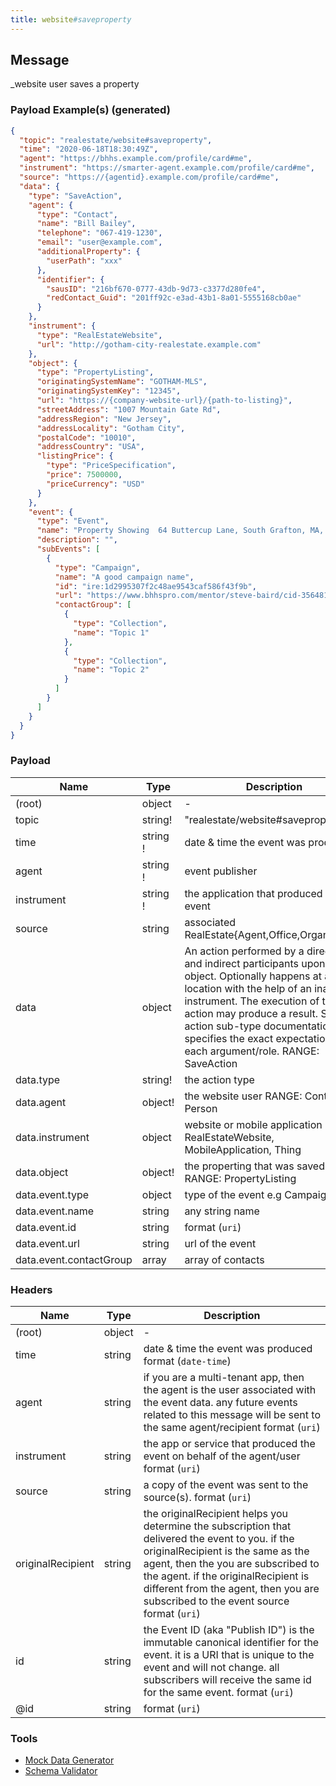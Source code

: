 ```yaml
---
title: website#saveproperty
---
```


## Message

\_website user saves a property

### Payload Example(s) (generated)

```json
{
  "topic": "realestate/website#saveproperty",
  "time": "2020-06-18T18:30:49Z",
  "agent": "https://bhhs.example.com/profile/card#me",
  "instrument": "https://smarter-agent.example.com/profile/card#me",
  "source": "https://{agentid}.example.com/profile/card#me",
  "data": {
    "type": "SaveAction",
    "agent": {
      "type": "Contact",
      "name": "Bill Bailey",
      "telephone": "067-419-1230",
      "email": "user@example.com",
      "additionalProperty": {
        "userPath": "xxx"
      },
      "identifier": {
        "sausID": "216bf670-0777-43db-9d73-c3377d280fe4",
        "redContact_Guid": "201ff92c-e3ad-43b1-8a01-5555168cb0ae"
      }
    },
    "instrument": {
      "type": "RealEstateWebsite",
      "url": "http://gotham-city-realestate.example.com"
    },
    "object": {
      "type": "PropertyListing",
      "originatingSystemName": "GOTHAM-MLS",
      "originatingSystemKey": "12345",
      "url": "https://{company-website-url}/{path-to-listing}",
      "streetAddress": "1007 Mountain Gate Rd",
      "addressRegion": "New Jersey",
      "addressLocality": "Gotham City",
      "postalCode": "10010",
      "addressCountry": "USA",
      "listingPrice": {
        "type": "PriceSpecification",
        "price": 7500000,
        "priceCurrency": "USD"
      }
    },
    "event": {
      "type": "Event",
      "name": "Property Showing  64 Buttercup Lane, South Grafton, MA, USA",
      "description": "",
      "subEvents": [
        {
          "type": "Campaign",
          "name": "A good campaign name",
          "id": "ire:1d2995307f2c48ae9543caf586f43f9b",
          "url": "https://www.bhhspro.com/mentor/steve-baird/cid-356481/oh/889-hartford-drive-44035/pid-338005633",
          "contactGroup": [
            {
              "type": "Collection",
              "name": "Topic 1"
            },
            {
              "type": "Collection",
              "name": "Topic 2"
            }
          ]
        }
      ]
    }
  }
}
```

### Payload

| Name                    | Type                | Description                                                                                                                                                                                                                                                                                                                        |
| ----------------------- | ------------------- | ---------------------------------------------------------------------------------------------------------------------------------------------------------------------------------------------------------------------------------------------------------------------------------------------------------------------------------- |
| (root)                  | object              | -                                                                                                                                                                                                                                                                                                                                  |
| topic                   | string!             | "realestate/website#saveproperty"                                                                                                                                                                                                                                                                                                  |
| time                    | string<date-time> ! | date & time the event was produced                                                                                                                                                                                                                                                                                                 |
| agent                   | string<uri> !       | event publisher                                                                                                                                                                                                                                                                                                                    |
| instrument              | string<uri> !       | the application that produced the event                                                                                                                                                                                                                                                                                            |
| source                  | string<uri>         | associated RealEstate{Agent,Office,Organization}                                                                                                                                                                                                                                                                                   |
| data                    | object              | An action performed by a direct agent and indirect participants upon a direct object. Optionally happens at a location with the help of an inanimate instrument. The execution of the action may produce a result. Specific action sub-type documentation specifies the exact expectation of each argument/role. RANGE: SaveAction |
| data.type               | string!             | the action type                                                                                                                                                                                                                                                                                                                    |
| data.agent              | object!             | the website user RANGE: Contact, Person                                                                                                                                                                                                                                                                                            |
| data.instrument         | object              | website or mobile application RANGE: RealEstateWebsite, MobileApplication, Thing                                                                                                                                                                                                                                                   |
| data.object             | object!             | the properting that was saved RANGE: PropertyListing                                                                                                                                                                                                                                                                               |
| data.event.type         | object              | type of the event e.g Campaign                                                                                                                                                                                                                                                                                                     |
| data.event.name         | string              | any string name                                                                                                                                                                                                                                                                                                                    |
| data.event.id           | string              | format (`uri`)                                                                                                                                                                                                                                                                                                                     |
| data.event.url          | string              | url of the event                                                                                                                                                                                                                                                                                                                   |
| data.event.contactGroup | array               | array of contacts                                                                                                                                                                                                                                                                                                                  |

### Headers

| Name              | Type   | Description                                                                                                                                                                                                                                                                                               |
| ----------------- | ------ | --------------------------------------------------------------------------------------------------------------------------------------------------------------------------------------------------------------------------------------------------------------------------------------------------------- |
| (root)            | object | -                                                                                                                                                                                                                                                                                                         |
| time              | string | date & time the event was produced format (`date-time`)                                                                                                                                                                                                                                                   |
| agent             | string | if you are a multi-tenant app, then the agent is the user associated with the event data. any future events related to this message will be sent to the same agent/recipient format (`uri`)                                                                                                               |
| instrument        | string | the app or service that produced the event on behalf of the agent/user format (`uri`)                                                                                                                                                                                                                     |
| source            | string | a copy of the event was sent to the source(s). format (`uri`)                                                                                                                                                                                                                                             |
| originalRecipient | string | the originalRecipient helps you determine the subscription that delivered the event to you. if the originalRecipient is the same as the agent, then the you are subscribed to the agent. if the originalRecipient is different from the agent, then you are subscribed to the event source format (`uri`) |
| id                | string | the Event ID (aka "Publish ID") is the immutable canonical identifier for the event. it is a URI that is unique to the event and will not change. all subscribers will receive the same id for the same event. format (`uri`)                                                                             |
| @id               | string | format (`uri`)                                                                                                                                                                                                                                                                                            |

### Tools

- [Mock Data Generator](/tools/mock-data-generator)
- [Schema Validator](/tools/validate)
